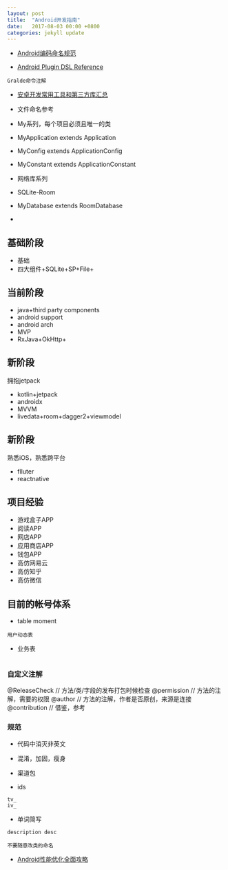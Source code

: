 ```yaml
---
layout: post
title:  "Android开发指南"
date:   2017-08-03 00:00 +0800
categories: jekyll update
---
```


- [Android编码命名规范](http://blog.coderclock.com/2015/12/27/android/Android%E7%BC%96%E7%A0%81%E5%91%BD%E5%90%8D%E8%A7%84%E8%8C%83/)

- [Android Plugin DSL Reference](https://google.github.io/android-gradle-dsl/current/index.html)
```
Gralde命令注解
```

- [安卓开发常用工具和第三方库汇总](https://academy.realm.io/cn/posts/tools-and-libraries-for-common-android-problems/)

- 文件命名参考

- My系列，每个项目必须且唯一的类
- MyApplication extends Application
- MyConfig extends ApplicationConfig
- MyConstant extends ApplicationConstant

- 网络库系列

- SQLite-Room
- MyDatabase extends RoomDatabase
- 


## 基础阶段
- 基础
- 四大组件+SQLite+SP+File+

## 当前阶段
- java+third party components
- android support
- android arch
- MVP
- RxJava+OkHttp+

## 新阶段
拥抱jetpack
- kotlin+jetpack
- androidx
- MVVM
- livedata+room+dagger2+viewmodel

## 新阶段
熟悉iOS，熟悉跨平台
- flluter
- reactnative

## 项目经验
- 游戏盒子APP
- 阅读APP
- 网店APP
- 应用商店APP
- 钱包APP
- 高仿网易云
- 高仿知乎
- 高仿微信

## 目前的帐号体系
- table moment
```
用户动态表

```

- 业务表
```

```

### 自定义注解

@ReleaseCheck // 方法/类/字段的发布打包时候检查
@permission // 方法的注解，需要的权限
@author // 方法的注解，作者是否原创，来源是连接
@contribution // 借鉴，参考

### 规范
- 代码中消灭非英文
- 混淆，加固，瘦身
- 渠道包

- ids
```
tv_
iv_
```

- 单词简写
```
description desc

```

`不要随意改类的命名`


- [Android性能优化全面攻略](https://juejin.im/post/5d084ddae51d455d877e0d2f)
